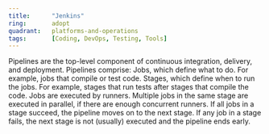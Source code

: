 ```yaml
---
title:      "Jenkins"
ring:       adopt
quadrant:   platforms-and-operations
tags:       [Coding, DevOps, Testing, Tools]
---
```

Pipelines are the top-level component of continuous integration, delivery, and deployment.
Pipelines comprise:
Jobs, which define what to do. For example, jobs that compile or test code.
Stages, which define when to run the jobs. For example, stages that run tests after stages that compile the code.
Jobs are executed by runners. Multiple jobs in the same stage are executed in parallel, if there are enough concurrent runners.
If all jobs in a stage succeed, the pipeline moves on to the next stage.
If any job in a stage fails, the next stage is not (usually) executed and the pipeline ends early.